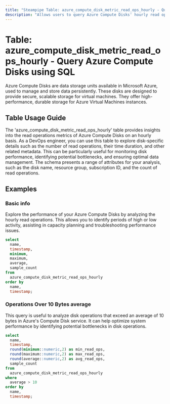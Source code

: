 ```yaml
---
title: "Steampipe Table: azure_compute_disk_metric_read_ops_hourly - Query Azure Compute Disks using SQL"
description: "Allows users to query Azure Compute Disks' hourly read operations metrics."
---
```


# Table: azure_compute_disk_metric_read_ops_hourly - Query Azure Compute Disks using SQL

Azure Compute Disks are data storage units available in Microsoft Azure, used to manage and store data persistently. These disks are designed to provide secure, scalable storage for virtual machines. They offer high-performance, durable storage for Azure Virtual Machines instances.

## Table Usage Guide

The 'azure_compute_disk_metric_read_ops_hourly' table provides insights into the read operations metrics of Azure Compute Disks on an hourly basis. As a DevOps engineer, you can use this table to explore disk-specific details such as the number of read operations, their time duration, and other related metadata. This can be particularly useful for monitoring disk performance, identifying potential bottlenecks, and ensuring optimal data management. The schema presents a range of attributes for your analysis, such as the disk name, resource group, subscription ID, and the count of read operations.

## Examples

### Basic info
Explore the performance of your Azure Compute Disks by analyzing the hourly read operations. This allows you to identify periods of high or low activity, assisting in capacity planning and troubleshooting performance issues.

```sql
select
  name,
  timestamp,
  minimum,
  maximum,
  average,
  sample_count
from
  azure_compute_disk_metric_read_ops_hourly
order by
  name,
  timestamp;
```

### Operations Over 10 Bytes average
This query is useful to analyze disk operations that exceed an average of 10 bytes in Azure's Compute Disk service. It can help optimize system performance by identifying potential bottlenecks in disk operations.

```sql
select
  name,
  timestamp,
  round(minimum::numeric,2) as min_read_ops,
  round(maximum::numeric,2) as max_read_ops,
  round(average::numeric,2) as avg_read_ops,
  sample_count
from
  azure_compute_disk_metric_read_ops_hourly
where
  average > 10
order by
  name,
  timestamp;
```